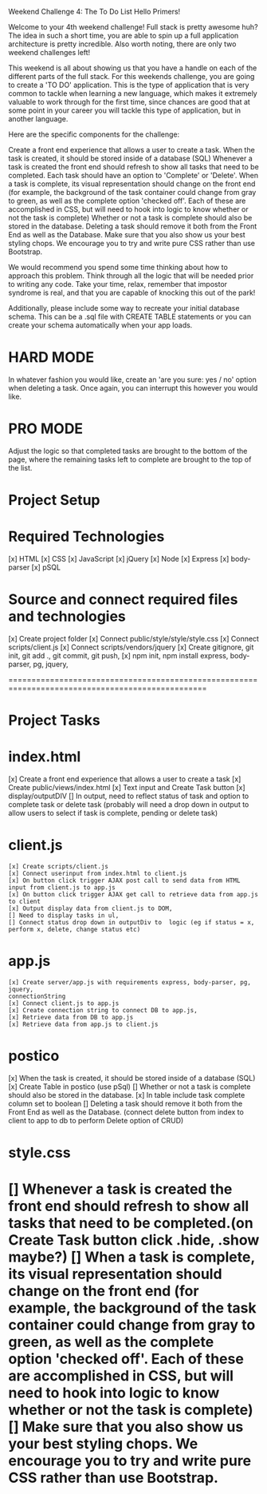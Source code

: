 Weekend Challenge 4: The To Do List
Hello Primers!

Welcome to your 4th weekend challenge! Full stack is pretty awesome huh? The idea in such a short time, you are able to spin up a full application architecture is pretty incredible. Also worth noting, there are only two weekend challenges left!

This weekend is all about showing us that you have a handle on each of the different parts of the full stack. For this weekends challenge, you are going to create a 'TO DO' application. This is the type of application that is very common to tackle when learning a new language, which makes it extremely valuable to work through for the first time, since chances are good that at some point in your career you will tackle this type of application, but in another language.

Here are the specific components for the challenge:

Create a front end experience that allows a user to create a task.
When the task is created, it should be stored inside of a database (SQL)
Whenever a task is created the front end should refresh to show all tasks that need to be completed.
Each task should have an option to 'Complete' or 'Delete'.
When a task is complete, its visual representation should change on the front end (for example, the background of the task container could change from gray to green, as well as the complete option 'checked off'. Each of these are accomplished in CSS, but will need to hook into logic to know whether or not the task is complete)
Whether or not a task is complete should also be stored in the database.
Deleting a task should remove it both from the Front End as well as the Database.
Make sure that you also show us your best styling chops. We encourage you to try and write pure CSS rather than use Bootstrap.

We would recommend you spend some time thinking about how to approach this problem. Think through all the logic that will be needed prior to writing any code. Take your time, relax, remember that impostor syndrome is real, and that you are capable of knocking this out of the park!

Additionally, please include some way to recreate your initial database schema. This can be a .sql file with CREATE TABLE statements or you can create your schema automatically when your app loads.

HARD MODE
=========

In whatever fashion you would like, create an 'are you sure: yes / no' option when deleting a task. Once again, you can interrupt this however you would like.

PRO MODE
========

Adjust the logic so that completed tasks are brought to the bottom of the page, where the remaining tasks left to complete are brought to the top of the list.


Project Setup
=============

Required Technologies
=====================
[x] HTML
[x] CSS
[x] JavaScript
[x] jQuery
[x] Node
[x] Express
[x] body-parser
[x] pSQL

Source and connect required files and technologies
==================================================
[x] Create project folder
[x] Connect public/style/style/style.css
[x] Connect scripts/client.js
[x] Connect scripts/vendors/jquery
[x] Create gitignore, git init, git add ., git commit, git push,
[x] npm init, npm install express,  body-parser, pg, jquery,

=================================================================================================


Project Tasks
=============

index.html
=========
[x] Create a front end experience that allows a user to create a task
    [x] Create  public/views/index.html
    [x] Text input and Create Task button
    [x] display/outputDIV
[] In output, need to reflect status of task and option to complete task or delete task
(probably will need a drop down in output to allow users to select if task is complete, pending or delete task)

client.js
=========
    [x] Create scripts/client.js
    [x] Connect userinput from index.html to client.js
    [x] On button click trigger AJAX post call to send data from HTML input from client.js to app.js
    [x] On button click trigger AJAX get call to retrieve data from app.js to client
    [x] Output display data from client.js to DOM,
    [] Need to display tasks in ul,
    [] Connect status drop down in outputDiv to  logic (eg if status = x, perform x, delete, change status etc)


app.js
======
    [x] Create server/app.js with requirements express, body-parser, pg, jquery,
    connectionString
    [x] Connect client.js to app.js
    [x] Create connection string to connect DB to app.js,
    [x] Retrieve data from DB to app.js
    [x] Retrieve data from app.js to client.js

postico
=======
[x] When the task is created, it should be stored inside of a database (SQL)
    [x] Create Table in postico (use pSql)
[] Whether or not a task is complete should also be stored in the database.
    [x] In table include task complete column set to boolean
    [] Deleting a task should remove it both from the Front End as well as the Database. (connect delete button from index to client to app to db to perform Delete option of CRUD)

style.css
=========
[] Whenever a task is created the front end
   should refresh to show all tasks that need to be completed.(on Create Task button click .hide, .show maybe?)
[] When a task is complete, its visual
   representation should change on the front end (for example, the background of the task container could change from gray to green, as well as the complete option 'checked off'. Each of these are accomplished in CSS, but will need to hook into logic to know whether or not the task is complete)
[] Make sure that you also show us your best
   styling chops. We encourage you to try and write pure CSS rather than use Bootstrap.
=================================================================================================
